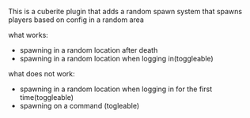 This is a cuberite plugin that adds a random spawn system that spawns players based on config in a random area

what works:
 - spawning in a random location after death
 - spawning in a random location when logging in(toggleable)

what does not work:
 - spawning in a random location when logging in for the first time(toggleable)
 - spawning on a command (togleable)
